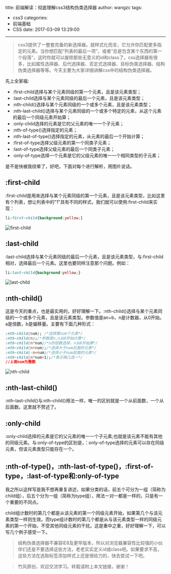 title: 前端解读：彻底理解css3结构伪类选择器
author: wangzc
tags:
  - css3
categories:
  - 前端基础
  - CSS
date: 2017-03-09 13:29:00
---
>css3提供了一整套完备的新选择器。就样式化而言，它允许你匹配更多指定的元素。当你想匹配“列表的最后一项”，或者“总是包含某个东西的第一个段落”，这时你就可以废除那些无意义的id和class了。css选择器有很多，比如属性选择器、后代选择器、否定式选择器、目标伪类选择器、结构伪类选择器等等。今天主要为大家详细讲解css中的结构伪类选择器。

先上全家福:

* :first-child选择与某个元素同级的第一个元素，且是该元素类型；
* :last-child选择与某个元素同级的最后一个元素，且是该元素类型；
* :nth-child()选择与某个元素同级的一个或多个元素，且是该元素类型；
* :nth-last-child()选择与某个元素同级的一个或多个特定的元素，从这个元素的最后一个同级元素开始算；
* :only-child选择的元素是它的父元素的唯一一个子元素；
* :nth-of-type()选择指定的元素；
* :nth-last-of-type()选择指定的元素，从元素的最后一个开始计算；
* :first-of-type选择父级元素的第一个同类子元素；
* :last-of-type选择父级元素的最后一个同类子元素；
* :only-of-type选择一个元素是它的父级元素的唯一一个相同类型的子元素；

是不是快被我绕晕了，好吧，下面对每个进行解析，用图片说话。

## :first-child
:first-child是用来选择与某个元素同级的第一个元素，且是该元素类型，比如这里有个列表，想让列表中的"1"具有不同的样式，我们就可以使用:first-child来实现：
```css
li:first-child{background:yellow;}
```

![first-child](http://ofi3qxlvd.bkt.clouddn.com/image/point/first-child.jpg)

## :last-child
:last-child选择与某个元素同级的最后一个元素，且是该元素类型，与:first-child相对，选择最后一个元素。这里也要同样注意那个问题。例如：
```css
li:last-child{background:yellow;}
```

![last-child](http://ofi3qxlvd.bkt.clouddn.com/image/point/last-child.jpg)

## :nth-child()
这是今天的重点，也是最实用的，好好理解一下。:nth-child()选择与某个元素同级的一个或多个元素，且是该元素类型。参数值是an+b，n是计数器，从0开始。a是倍数，b是偏移量。主要有下面几种形式：
```css
:nth-child(num); /*选择第num个元素*/
:nth-child(n);/*参数是n,n从0开始计算*/
:nth-child(n*num)/*n的倍数选择，n从0开始算*/
:nth-child(n+num);/*选择大于num后面的元素*/
:nth-child(-n+num)/*选择小于num前面的元素*/
:nth-child(n*num+1);/*表示隔几选一*/
//上面num为整数
```

![nth-child](http://ofi3qxlvd.bkt.clouddn.com/image/point/nth-child.jpg)

## :nth-last-child()
:nth-last-child()与:nth-child()用法一样，唯一的区别就是一个从前面数，一个从后面数。这里就不赘述了。

## :only-child
:only-child选择的元素是它的父元素的唯一一个子元素;也就是该元素不能有其他的同级元素。与:only-of-type的区别是，：only-of-type选择的元素可以存在同级元素，但该元素类型只能存在一个。

## :nth-of-type()，:nth-last-of-type()，:first-of-type，:last-of-type和:only-of-type
我之所以这样写是我不想再重复讲述，如果分类的话，前五个可分为一组（简称为child组），后五个分为一组（简称为type组），用法一对一都是一样的，只是有一个重要的不同点。

child组计数时的第几个都是从该元素的第一个同级元素开始，如果第几个与该元素类型一样则生效。而type组计数时的第几个都是从与该元素类型一样的同级元素的第一个开始，不受其他同级元素的干扰。这是重中之重，好好理解一下，可以写几个例子感受一下。

> 结构伪类选择器不兼容IE8及更早版本，所以对浏览器兼容性比较强的小伙伴们还是不要选择这些方法，老老实实定义id或class吧。如果要求不高，这些方法在选取标签添加样式上还是很给力的，快去尝试一下吧。

> 竹风原创，欢迎交流学习。转载请附上本文链接，谢谢！